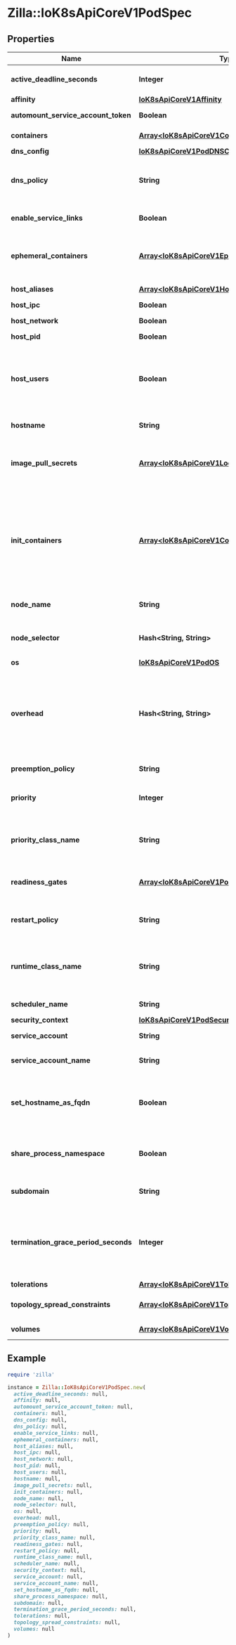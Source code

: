 # Zilla::IoK8sApiCoreV1PodSpec

## Properties

| Name | Type | Description | Notes |
| ---- | ---- | ----------- | ----- |
| **active_deadline_seconds** | **Integer** | Optional duration in seconds the pod may be active on the node relative to StartTime before the system will actively try to mark it failed and kill associated containers. Value must be a positive integer. | [optional] |
| **affinity** | [**IoK8sApiCoreV1Affinity**](IoK8sApiCoreV1Affinity.md) |  | [optional] |
| **automount_service_account_token** | **Boolean** | AutomountServiceAccountToken indicates whether a service account token should be automatically mounted. | [optional] |
| **containers** | [**Array&lt;IoK8sApiCoreV1Container&gt;**](IoK8sApiCoreV1Container.md) | List of containers belonging to the pod. Containers cannot currently be added or removed. There must be at least one container in a Pod. Cannot be updated. |  |
| **dns_config** | [**IoK8sApiCoreV1PodDNSConfig**](IoK8sApiCoreV1PodDNSConfig.md) |  | [optional] |
| **dns_policy** | **String** | Set DNS policy for the pod. Defaults to \&quot;ClusterFirst\&quot;. Valid values are &#39;ClusterFirstWithHostNet&#39;, &#39;ClusterFirst&#39;, &#39;Default&#39; or &#39;None&#39;. DNS parameters given in DNSConfig will be merged with the policy selected with DNSPolicy. To have DNS options set along with hostNetwork, you have to specify DNS policy explicitly to &#39;ClusterFirstWithHostNet&#39;.   | [optional] |
| **enable_service_links** | **Boolean** | EnableServiceLinks indicates whether information about services should be injected into pod&#39;s environment variables, matching the syntax of Docker links. Optional: Defaults to true. | [optional] |
| **ephemeral_containers** | [**Array&lt;IoK8sApiCoreV1EphemeralContainer&gt;**](IoK8sApiCoreV1EphemeralContainer.md) | List of ephemeral containers run in this pod. Ephemeral containers may be run in an existing pod to perform user-initiated actions such as debugging. This list cannot be specified when creating a pod, and it cannot be modified by updating the pod spec. In order to add an ephemeral container to an existing pod, use the pod&#39;s ephemeralcontainers subresource. | [optional] |
| **host_aliases** | [**Array&lt;IoK8sApiCoreV1HostAlias&gt;**](IoK8sApiCoreV1HostAlias.md) | HostAliases is an optional list of hosts and IPs that will be injected into the pod&#39;s hosts file if specified. This is only valid for non-hostNetwork pods. | [optional] |
| **host_ipc** | **Boolean** | Use the host&#39;s ipc namespace. Optional: Default to false. | [optional] |
| **host_network** | **Boolean** | Host networking requested for this pod. Use the host&#39;s network namespace. If this option is set, the ports that will be used must be specified. Default to false. | [optional] |
| **host_pid** | **Boolean** | Use the host&#39;s pid namespace. Optional: Default to false. | [optional] |
| **host_users** | **Boolean** | Use the host&#39;s user namespace. Optional: Default to true. If set to true or not present, the pod will be run in the host user namespace, useful for when the pod needs a feature only available to the host user namespace, such as loading a kernel module with CAP_SYS_MODULE. When set to false, a new userns is created for the pod. Setting false is useful for mitigating container breakout vulnerabilities even allowing users to run their containers as root without actually having root privileges on the host. This field is alpha-level and is only honored by servers that enable the UserNamespacesSupport feature. | [optional] |
| **hostname** | **String** | Specifies the hostname of the Pod If not specified, the pod&#39;s hostname will be set to a system-defined value. | [optional] |
| **image_pull_secrets** | [**Array&lt;IoK8sApiCoreV1LocalObjectReference&gt;**](IoK8sApiCoreV1LocalObjectReference.md) | ImagePullSecrets is an optional list of references to secrets in the same namespace to use for pulling any of the images used by this PodSpec. If specified, these secrets will be passed to individual puller implementations for them to use. More info: https://kubernetes.io/docs/concepts/containers/images#specifying-imagepullsecrets-on-a-pod | [optional] |
| **init_containers** | [**Array&lt;IoK8sApiCoreV1Container&gt;**](IoK8sApiCoreV1Container.md) | List of initialization containers belonging to the pod. Init containers are executed in order prior to containers being started. If any init container fails, the pod is considered to have failed and is handled according to its restartPolicy. The name for an init container or normal container must be unique among all containers. Init containers may not have Lifecycle actions, Readiness probes, Liveness probes, or Startup probes. The resourceRequirements of an init container are taken into account during scheduling by finding the highest request/limit for each resource type, and then using the max of of that value or the sum of the normal containers. Limits are applied to init containers in a similar fashion. Init containers cannot currently be added or removed. Cannot be updated. More info: https://kubernetes.io/docs/concepts/workloads/pods/init-containers/ | [optional] |
| **node_name** | **String** | NodeName is a request to schedule this pod onto a specific node. If it is non-empty, the scheduler simply schedules this pod onto that node, assuming that it fits resource requirements. | [optional] |
| **node_selector** | **Hash&lt;String, String&gt;** | NodeSelector is a selector which must be true for the pod to fit on a node. Selector which must match a node&#39;s labels for the pod to be scheduled on that node. More info: https://kubernetes.io/docs/concepts/configuration/assign-pod-node/ | [optional] |
| **os** | [**IoK8sApiCoreV1PodOS**](IoK8sApiCoreV1PodOS.md) |  | [optional] |
| **overhead** | **Hash&lt;String, String&gt;** | Overhead represents the resource overhead associated with running a pod for a given RuntimeClass. This field will be autopopulated at admission time by the RuntimeClass admission controller. If the RuntimeClass admission controller is enabled, overhead must not be set in Pod create requests. The RuntimeClass admission controller will reject Pod create requests which have the overhead already set. If RuntimeClass is configured and selected in the PodSpec, Overhead will be set to the value defined in the corresponding RuntimeClass, otherwise it will remain unset and treated as zero. More info: https://git.k8s.io/enhancements/keps/sig-node/688-pod-overhead/README.md | [optional] |
| **preemption_policy** | **String** | PreemptionPolicy is the Policy for preempting pods with lower priority. One of Never, PreemptLowerPriority. Defaults to PreemptLowerPriority if unset. | [optional] |
| **priority** | **Integer** | The priority value. Various system components use this field to find the priority of the pod. When Priority Admission Controller is enabled, it prevents users from setting this field. The admission controller populates this field from PriorityClassName. The higher the value, the higher the priority. | [optional] |
| **priority_class_name** | **String** | If specified, indicates the pod&#39;s priority. \&quot;system-node-critical\&quot; and \&quot;system-cluster-critical\&quot; are two special keywords which indicate the highest priorities with the former being the highest priority. Any other name must be defined by creating a PriorityClass object with that name. If not specified, the pod priority will be default or zero if there is no default. | [optional] |
| **readiness_gates** | [**Array&lt;IoK8sApiCoreV1PodReadinessGate&gt;**](IoK8sApiCoreV1PodReadinessGate.md) | If specified, all readiness gates will be evaluated for pod readiness. A pod is ready when all its containers are ready AND all conditions specified in the readiness gates have status equal to \&quot;True\&quot; More info: https://git.k8s.io/enhancements/keps/sig-network/580-pod-readiness-gates | [optional] |
| **restart_policy** | **String** | Restart policy for all containers within the pod. One of Always, OnFailure, Never. Default to Always. More info: https://kubernetes.io/docs/concepts/workloads/pods/pod-lifecycle/#restart-policy   | [optional] |
| **runtime_class_name** | **String** | RuntimeClassName refers to a RuntimeClass object in the node.k8s.io group, which should be used to run this pod.  If no RuntimeClass resource matches the named class, the pod will not be run. If unset or empty, the \&quot;legacy\&quot; RuntimeClass will be used, which is an implicit class with an empty definition that uses the default runtime handler. More info: https://git.k8s.io/enhancements/keps/sig-node/585-runtime-class | [optional] |
| **scheduler_name** | **String** | If specified, the pod will be dispatched by specified scheduler. If not specified, the pod will be dispatched by default scheduler. | [optional] |
| **security_context** | [**IoK8sApiCoreV1PodSecurityContext**](IoK8sApiCoreV1PodSecurityContext.md) |  | [optional] |
| **service_account** | **String** | DeprecatedServiceAccount is a depreciated alias for ServiceAccountName. Deprecated: Use serviceAccountName instead. | [optional] |
| **service_account_name** | **String** | ServiceAccountName is the name of the ServiceAccount to use to run this pod. More info: https://kubernetes.io/docs/tasks/configure-pod-container/configure-service-account/ | [optional] |
| **set_hostname_as_fqdn** | **Boolean** | If true the pod&#39;s hostname will be configured as the pod&#39;s FQDN, rather than the leaf name (the default). In Linux containers, this means setting the FQDN in the hostname field of the kernel (the nodename field of struct utsname). In Windows containers, this means setting the registry value of hostname for the registry key HKEY_LOCAL_MACHINE\\SYSTEM\\CurrentControlSet\\Services\\Tcpip\\Parameters to FQDN. If a pod does not have FQDN, this has no effect. Default to false. | [optional] |
| **share_process_namespace** | **Boolean** | Share a single process namespace between all of the containers in a pod. When this is set containers will be able to view and signal processes from other containers in the same pod, and the first process in each container will not be assigned PID 1. HostPID and ShareProcessNamespace cannot both be set. Optional: Default to false. | [optional] |
| **subdomain** | **String** | If specified, the fully qualified Pod hostname will be \&quot;&lt;hostname&gt;.&lt;subdomain&gt;.&lt;pod namespace&gt;.svc.&lt;cluster domain&gt;\&quot;. If not specified, the pod will not have a domainname at all. | [optional] |
| **termination_grace_period_seconds** | **Integer** | Optional duration in seconds the pod needs to terminate gracefully. May be decreased in delete request. Value must be non-negative integer. The value zero indicates stop immediately via the kill signal (no opportunity to shut down). If this value is nil, the default grace period will be used instead. The grace period is the duration in seconds after the processes running in the pod are sent a termination signal and the time when the processes are forcibly halted with a kill signal. Set this value longer than the expected cleanup time for your process. Defaults to 30 seconds. | [optional] |
| **tolerations** | [**Array&lt;IoK8sApiCoreV1Toleration&gt;**](IoK8sApiCoreV1Toleration.md) | If specified, the pod&#39;s tolerations. | [optional] |
| **topology_spread_constraints** | [**Array&lt;IoK8sApiCoreV1TopologySpreadConstraint&gt;**](IoK8sApiCoreV1TopologySpreadConstraint.md) | TopologySpreadConstraints describes how a group of pods ought to spread across topology domains. Scheduler will schedule pods in a way which abides by the constraints. All topologySpreadConstraints are ANDed. | [optional] |
| **volumes** | [**Array&lt;IoK8sApiCoreV1Volume&gt;**](IoK8sApiCoreV1Volume.md) | List of volumes that can be mounted by containers belonging to the pod. More info: https://kubernetes.io/docs/concepts/storage/volumes | [optional] |

## Example

```ruby
require 'zilla'

instance = Zilla::IoK8sApiCoreV1PodSpec.new(
  active_deadline_seconds: null,
  affinity: null,
  automount_service_account_token: null,
  containers: null,
  dns_config: null,
  dns_policy: null,
  enable_service_links: null,
  ephemeral_containers: null,
  host_aliases: null,
  host_ipc: null,
  host_network: null,
  host_pid: null,
  host_users: null,
  hostname: null,
  image_pull_secrets: null,
  init_containers: null,
  node_name: null,
  node_selector: null,
  os: null,
  overhead: null,
  preemption_policy: null,
  priority: null,
  priority_class_name: null,
  readiness_gates: null,
  restart_policy: null,
  runtime_class_name: null,
  scheduler_name: null,
  security_context: null,
  service_account: null,
  service_account_name: null,
  set_hostname_as_fqdn: null,
  share_process_namespace: null,
  subdomain: null,
  termination_grace_period_seconds: null,
  tolerations: null,
  topology_spread_constraints: null,
  volumes: null
)
```

